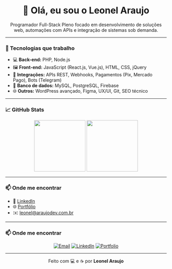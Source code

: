 <h1 align="center">👋 Olá, eu sou o Leonel Araujo</h1>

<p align="center">
  Programador Full-Stack Pleno focado em desenvolvimento de soluções web, automações com APIs e integração de sistemas sob demanda.
</p>

---

### 🚀 Tecnologias que trabalho

- 💻 **Back-end:** PHP, Node.js  
- 🖼️ **Front-end:** JavaScript (React.js, Vue.js), HTML, CSS, jQuery  
- 🔗 **Integrações:** APIs REST, Webhooks, Pagamentos (Pix, Mercado Pago), Bots (Telegram)  
- 🧠 **Banco de dados:** MySQL, PostgreSQL, Firebase  
- 🌐 **Outros:** WordPress avançado, Figma, UX/UI, Git, SEO técnico  

---

### 📈 GitHub Stats

<p align="center">
  <img height="160em" src="https://github-readme-stats.vercel.app/api?username=wellarj&show_icons=true&theme=radical&count_private=true" />
  <img height="160em" src="https://github-readme-stats.vercel.app/api/top-langs/?username=wellarj&layout=compact&theme=radical" />
</p>

---

### 📫 Onde me encontrar

- 💼 [LinkedIn](https://www.linkedin.com/in/leonelaraujo/)
- 🌐 [Portfólio](https://araujodev.com.br/)
- ✉️ leonel@araujodev.com.br

---

### 📫 Onde me encontrar

<p align="center">
  <a href="mailto:leonel@araujodev.com.br"><img src="https://img.shields.io/badge/Email-leonel%40araujodev.com.br-D14836?style=flat&logo=gmail&logoColor=white" alt="Email"></a>
  <a href="https://www.linkedin.com/in/leonelaraujo/"><img src="https://img.shields.io/badge/LinkedIn-Leonel-blue?style=flat&logo=linkedin&logoColor=white" alt="LinkedIn"></a>
  <a href="https://araujodev.com.br/"><img src="https://img.shields.io/badge/Portfolio-%23ff5722?style=flat&logo=firefox&logoColor=white" alt="Portfolio"></a>
</p>

---

<p align="center">
  Feito com 💻 e ☕ por <strong>Leonel Araujo</strong>
</p>
